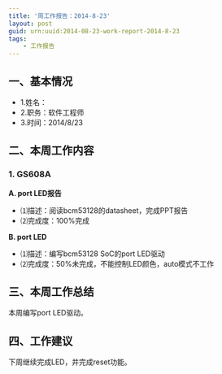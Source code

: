 ```yaml
---
title: '周工作报告：2014-8-23'
layout: post
guid: urn:uuid:2014-08-23-work-report-2014-8-23
tags:
    - 工作报告
---
```


## 一、基本情况

 - 1.姓名：
 - 2.职务：软件工程师
 - 3.时间：2014/8/23

## 二、本周工作内容

### 1. GS608A

**A. port LED报告**

 - ⑴描述：阅读bcm53128的datasheet，完成PPT报告
 - ⑵完成度：100%完成
 
**B. port LED**

 - ⑴描述：编写bcm53128 SoC的port LED驱动
 - ⑵完成度：50%未完成，不能控制LED颜色，auto模式不工作

## 三、本周工作总结

本周编写port LED驱动。

## 四、工作建议

下周继续完成LED，并完成reset功能。